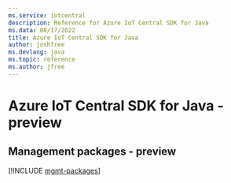 ```yaml
---
ms.service: iotcentral
description: Reference for Azure IoT Central SDK for Java
ms.data: 08/17/2022
title: Azure IoT Central SDK for Java
author: joshfree
ms.devlang: java
ms.topic: reference
ms.author: jfree
---
```

# Azure IoT Central SDK for Java - preview

## Management packages - preview
[!INCLUDE [mgmt-packages](iot-central-mgmt-index.md)]